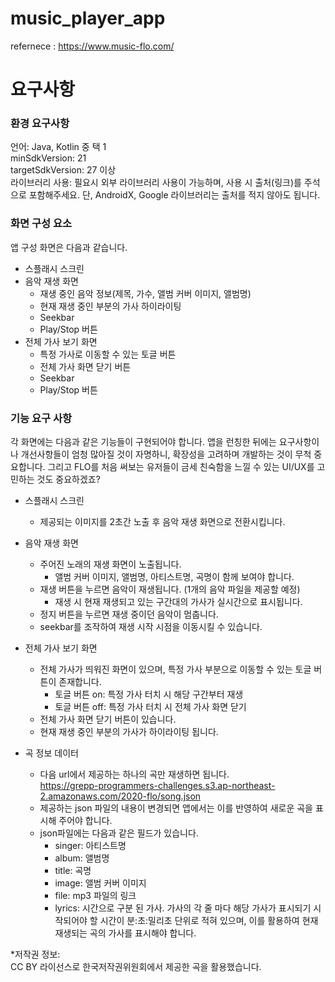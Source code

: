 # music_player_app   

refernece : 
https://www.music-flo.com/


# 요구사항

### 환경 요구사항
언어: Java, Kotlin 중 택 1   
minSdkVersion: 21    
targetSdkVersion: 27 이상   
라이브러리 사용: 필요시 외부 라이브러리 사용이 가능하며, 사용 시 출처(링크)를 주석으로 포함해주세요. 단, AndroidX, Google 라이브러리는 출처를 적지 않아도 됩니다.   
   
### 화면 구성 요소   
앱 구성 화면은 다음과 같습니다.   
+ 스플래시 스크린   
+ 음악 재생 화면   
  + 재생 중인 음악 정보(제목, 가수, 앨범 커버 이미지, 앨범명)   
  + 현재 재생 중인 부분의 가사 하이라이팅   
  + Seekbar   
  + Play/Stop 버튼   
+ 전체 가사 보기 화면   
  + 특정 가사로 이동할 수 있는 토글 버튼   
  + 전체 가사 화면 닫기 버튼   
  + Seekbar   
  + Play/Stop 버튼    
   
### 기능 요구 사항   
각 화면에는 다음과 같은 기능들이 구현되어야 합니다. 앱을 런칭한 뒤에는 요구사항이나 개선사항들이 엄청 많아질 것이 자명하니, 확장성을 고려하며 개발하는 것이 무척 중요합니다. 그리고 FLO를 처음 써보는 유저들이 금세 친숙함을 느낄 수 있는 UI/UX를 고민하는 것도 중요하겠죠?   
   
+ 스플래시 스크린   
  + 제공되는 이미지를 2초간 노출 후 음악 재생 화면으로 전환시킵니다.   
   
+ 음악 재생 화면   
  + 주어진 노래의 재생 화면이 노출됩니다.   
    + 앨범 커버 이미지, 앨범명, 아티스트명, 곡명이 함께 보여야 합니다.   
  + 재생 버튼을 누르면 음악이 재생됩니다. (1개의 음악 파일을 제공할 예정)   
      + 재생 시 현재 재생되고 있는 구간대의 가사가 실시간으로 표시됩니다.   
  + 정지 버튼을 누르면 재생 중이던 음악이 멈춥니다.   
  + seekbar를 조작하여 재생 시작 시점을 이동시킬 수 있습니다.   
+ 전체 가사 보기 화면   
  + 전체 가사가 띄워진 화면이 있으며, 특정 가사 부분으로 이동할 수 있는 토글 버튼이 존재합니다.   
    + 토글 버튼 on: 특정 가사 터치 시 해당 구간부터 재생   
    + 토글 버튼 off: 특정 가사 터치 시 전체 가사 화면 닫기   
  + 전체 가사 화면 닫기 버튼이 있습니다.   
  + 현재 재생 중인 부분의 가사가 하이라이팅 됩니다.   
+ 곡 정보 데이터   
  + 다음 url에서 제공하는 하나의 곡만 재생하면 됩니다.      
    https://grepp-programmers-challenges.s3.ap-northeast-2.amazonaws.com/2020-flo/song.json   
  + 제공하는 json 파일의 내용이 변경되면 앱에서는 이를 반영하여 새로운 곡을 표시해 주어야 합니다.   
  + json파일에는 다음과 같은 필드가 있습니다.   
    + singer: 아티스트명   
    + album: 앨범명   
    + title: 곡명   
    + image: 앨범 커버 이미지   
    + file: mp3 파일의 링크   
    + lyrics: 시간으로 구분 된 가사. 가사의 각 줄 마다 해당 가사가 표시되기 시작되어야 할 시간이 분:초:밀리초 단위로 적혀 있으며, 이를 활용하여 현재 재생되는 곡의 가사를 표시해야 합니다. 
  
*저작권 정보:   
CC BY 라이선스로 한국저작권위원회에서 제공한 곡을 활용했습니다.   
